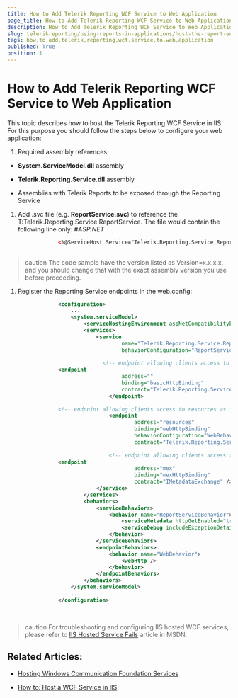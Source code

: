 ```yaml
---
title: How to Add Telerik Reporting WCF Service to Web Application
page_title: How to Add Telerik Reporting WCF Service to Web Application | for Telerik Reporting Documentation
description: How to Add Telerik Reporting WCF Service to Web Application
slug: telerikreporting/using-reports-in-applications/host-the-report-engine-remotely/telerik-reporting-wcf-service/how-to-add-telerik-reporting-wcf-service-to-web-application
tags: how,to,add,telerik,reporting,wcf,service,to,web,application
published: True
position: 1
---
```


# How to Add Telerik Reporting WCF Service to Web Application



This topic describes how to host the Telerik Reporting WCF Service in IIS. For this purpose you should follow
        the steps below to configure your web application:
      

1. Required assembly references:

* __System.ServiceModel.dll__ assembly
              

* __Telerik.Reporting.Service.dll__ assembly
              

* Assemblies with Telerik Reports to be exposed through the Reporting Service

1. Add .svc file (e.g. __ReportService.svc__)
            to reference the
            T:Telerik.Reporting.Service.ReportService.
            The file would contain the following line only:
          #_ASP.NET_

	
````XML
				<%@ServiceHost Service="Telerik.Reporting.Service.ReportService, Telerik.Reporting.Service, Version=x.x.x.x, Culture=neutral, PublicKeyToken=A9D7983DFCC261BE" %>
				
````



>caution The code sample have the version listed as Version=x.x.x.x,              and you should change that with the exact assembly version              you use before proceeding.            


1. Register the Reporting Service endpoints in the web.config:

	
````XML
				<configuration>
					...
					<system.serviceModel>
						<serviceHostingEnvironment aspNetCompatibilityEnabled="true" />
						<services>
							<service
									name="Telerik.Reporting.Service.ReportService"
									behaviorConfiguration="ReportServiceBehavior">
                  
							  <!-- endpoint allowing clients access to the Reporting WCF service -->
                <endpoint
									address=""
									binding="basicHttpBinding"
									contract="Telerik.Reporting.Service.IReportService">
								</endpoint>
                
                <!-- endpoint allowing clients access to resources as images -->
								<endpoint
										address="resources"
										binding="webHttpBinding"
										behaviorConfiguration="WebBehavior"
										contract="Telerik.Reporting.Service.IResourceService"/>
                    
								<!-- endpoint allowing clients access to receive service's metadata via SOAP messages -->
                <endpoint
										address="mex"
										binding="mexHttpBinding"
										contract="IMetadataExchange" />
							</service>
						</services>
						<behaviors>
							<serviceBehaviors>
								<behavior name="ReportServiceBehavior">
									<serviceMetadata httpGetEnabled="true" />
									<serviceDebug includeExceptionDetailInFaults="false" />
								</behavior>
							</serviceBehaviors>
							<endpointBehaviors>
								<behavior name="WebBehavior">
									<webHttp />
								</behavior>
							</endpointBehaviors>
						</behaviors>
					</system.serviceModel>
					...
				</configuration>
			
				
````



>caution For troubleshooting and configuring IIS hosted WCF services, please refer to [IIS Hosted Service Fails](http://msdn.microsoft.com/en-us/library/ms752252.aspx) article in MSDN.        


## Related Articles:

* [Hosting Windows Communication Foundation Services](http://msdn.microsoft.com/en-us/library/ms730158.aspx)

* [How to: Host a WCF Service in IIS](http://msdn.microsoft.com/en-us/library/ms733766.aspx)
